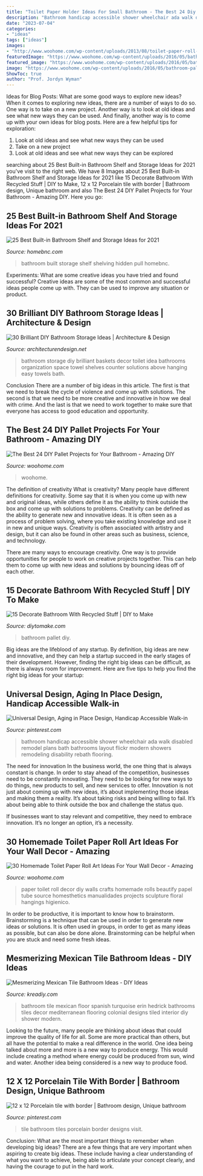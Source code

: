 ```yaml
---
title: "Toilet Paper Holder Ideas For Small Bathroom - The Best 24 Diy Pallet Projects For Your Bathroom"
description: "Bathroom handicap accessible shower wheelchair ada walk disabled remodel plans bath bathrooms layout flickr modern showers remodeling disability rebath flooring"
date: "2023-07-04"
categories:
- "ideas"
tags: ["ideas"]
images:
- "http://www.woohome.com/wp-content/uploads/2013/08/toilet-paper-roll-wall-art-23-2.jpg"
featuredImage: "https://www.woohome.com/wp-content/uploads/2016/05/bathroom-pallet-projects-woohome-19.jpg"
featured_image: "https://www.woohome.com/wp-content/uploads/2016/05/bathroom-pallet-projects-woohome-19.jpg"
image: "https://www.woohome.com/wp-content/uploads/2016/05/bathroom-pallet-projects-woohome-19.jpg"
ShowToc: true
author: "Prof. Jordyn Wyman"
---
```



Ideas for Blog Posts: What are some good ways to explore new ideas?
When it comes to exploring new ideas, there are a number of ways to do so. One way is to take on a new project. Another way is to look at old ideas and see what new ways they can be used. And finally, another way is to come up with your own ideas for blog posts. Here are a few helpful tips for exploration: 
1. Look at old ideas and see what new ways they can be used
2. Take on a new project
3. Look at old ideas and see what new ways they can be explored  
	

		
searching about 25 Best Built-in Bathroom Shelf and Storage Ideas for 2021 you've visit to the right web. We have 8 Images about 25 Best Built-in Bathroom Shelf and Storage Ideas for 2021 like 15 Decorate Bathroom With Recycled Stuff | DIY to Make, 12 x 12 Porcelain tile with border | Bathroom design, Unique bathroom and also The Best 24 DIY Pallet Projects for Your Bathroom - Amazing DIY. Here you go:
		
    
## 25 Best Built-in Bathroom Shelf And Storage Ideas For 2021

<img loading=lazy src="https://homebnc.com/homeimg/2018/02/06-built-in-bathroom-shelf-storage-ideas-homebnc.jpeg" onerror="this.onerror=null;this.src='https://tse3.mm.bing.net/th?id=OIP.XvJnAwvFJiG8Zvdd3S6PVwHaMJ&amp;pid=15.1';" alt="25 Best Built-in Bathroom Shelf and Storage Ideas for 2021">

_Source: homebnc.com_

>bathroom built storage shelf shelving hidden pull homebnc. 

	

Experiments: What are some creative ideas you have tried and found successful?
Creative ideas are some of the most common and successful ideas people come up with. They can be used to improve any situation or product.

    
## 30 Brilliant DIY Bathroom Storage Ideas | Architecture &amp; Design

<img loading=lazy src="http://cdn.architecturendesign.net/wp-content/uploads/2014/08/diy-bathroom-storage-ideas-2.jpg" onerror="this.onerror=null;this.src='https://tse4.mm.bing.net/th?id=OIP.Q2RNy6xFFL_dVzWrGpe9MAHaLH&amp;pid=15.1';" alt="30 Brilliant DIY Bathroom Storage Ideas | Architecture &amp; Design">

_Source: architecturendesign.net_

>bathroom storage diy brilliant baskets decor toilet idea bathrooms organization space towel shelves counter solutions above hanging easy towels bath. 

	

Conclusion
There are a number of big ideas in this article. The first is that we need to break the cycle of violence and come up with solutions. The second is that we need to be more creative and innovative in how we deal with crime. And the last is that we need to work together to make sure that everyone has access to good education and opportunity.

    
## The Best 24 DIY Pallet Projects For Your Bathroom - Amazing DIY

<img loading=lazy src="https://www.woohome.com/wp-content/uploads/2016/05/bathroom-pallet-projects-woohome-19.jpg" onerror="this.onerror=null;this.src='https://tse1.mm.bing.net/th?id=OIP.ayITAhFK5Lpj8BDt70r07QHaLh&amp;pid=15.1';" alt="The Best 24 DIY Pallet Projects for Your Bathroom - Amazing DIY">

_Source: woohome.com_

>woohome. 

	

The definition of creativity
What is creativity? Many people have different definitions for creativity. Some say that it is when you come up with new and original ideas, while others define it as the ability to think outside the box and come up with solutions to problems.
Creativity can be defined as the ability to generate new and innovative ideas. It is often seen as a process of problem solving, where you take existing knowledge and use it in new and unique ways. Creativity is often associated with artistry and design, but it can also be found in other areas such as business, science, and technology.

There are many ways to encourage creativity. One way is to provide opportunities for people to work on creative projects together. This can help them to come up with new ideas and solutions by bouncing ideas off of each other.

    
## 15 Decorate Bathroom With Recycled Stuff | DIY To Make

<img loading=lazy src="http://www.diytomake.com/wp-content/uploads/2016/10/Pallet-Bathroom-Wall.jpg" onerror="this.onerror=null;this.src='https://tse4.mm.bing.net/th?id=OIP.XzXquid0wEuZPjFYUok_JQHaJ4&amp;pid=15.1';" alt="15 Decorate Bathroom With Recycled Stuff | DIY to Make">

_Source: diytomake.com_

>bathroom pallet diy. 

	

Big ideas are the lifeblood of any startup. By definition, big ideas are new and innovative, and they can help a startup succeed in the early stages of their development. However, finding the right big ideas can be difficult, as there is always room for improvement. Here are five tips to help you find the right big ideas for your startup: 

    
## Universal Design, Aging In Place Design, Handicap Accessible Walk-in

<img loading=lazy src="https://s-media-cache-ak0.pinimg.com/736x/a6/91/42/a69142196862aafa49a8b84ac67ded09.jpg" onerror="this.onerror=null;this.src='https://tse1.mm.bing.net/th?id=OIP.j1pNoY8TolQs9qQ1mtKQkQHaLL&amp;pid=15.1';" alt="Universal Design, Aging in Place Design, Handicap Accessible Walk-in">

_Source: pinterest.com_

>bathroom handicap accessible shower wheelchair ada walk disabled remodel plans bath bathrooms layout flickr modern showers remodeling disability rebath flooring. 

	

The need for innovation
In the business world, the one thing that is always constant is change. In order to stay ahead of the competition, businesses need to be constantly innovating. They need to be looking for new ways to do things, new products to sell, and new services to offer.
Innovation is not just about coming up with new ideas, it’s about implementing those ideas and making them a reality. It’s about taking risks and being willing to fail. It’s about being able to think outside the box and challenge the status quo.

If businesses want to stay relevant and competitive, they need to embrace innovation. It’s no longer an option, it’s a necessity.

    
## 30 Homemade Toilet Paper Roll Art Ideas For Your Wall Decor - Amazing

<img loading=lazy src="http://www.woohome.com/wp-content/uploads/2013/08/toilet-paper-roll-wall-art-23-2.jpg" onerror="this.onerror=null;this.src='https://tse2.mm.bing.net/th?id=OIP.vpc-Sz3NtOHl72wvBYAimgHaFk&amp;pid=15.1';" alt="30 Homemade Toilet Paper Roll Art Ideas For Your Wall Decor - Amazing">

_Source: woohome.com_

>paper toilet roll decor diy walls crafts homemade rolls beautify papel tube source homesthetics manualidades projects sculpture floral hangings higienico. 

	

In order to be productive, it is important to know how to brainstorm. Brainstorming is a technique that can be used in order to generate new ideas or solutions. It is often used in groups, in order to get as many ideas as possible, but can also be done alone. Brainstorming can be helpful when you are stuck and need some fresh ideas.

    
## Mesmerizing Mexican Tile Bathroom Ideas - DIY Ideas

<img loading=lazy src="https://kreadiy.com/wp-content/uploads/2017/01/mexican-tile-bathroom-3.jpg" onerror="this.onerror=null;this.src='https://tse1.mm.bing.net/th?id=OIP.vWRUeCRv7hKxjB2Mr6LRUQHaLH&amp;pid=15.1';" alt="Mesmerizing Mexican Tile Bathroom Ideas - DIY Ideas">

_Source: kreadiy.com_

>bathroom tile mexican floor spanish turquoise erin hedrick bathrooms tiles decor mediterranean flooring colonial designs tiled interior diy shower modern. 

	

Looking to the future, many people are thinking about ideas that could improve the quality of life for all. Some are more practical than others, but all have the potential to make a real difference in the world. One idea being talked about more and more is a new way to produce energy. This would include creating a method where energy could be produced from sun, wind and water. Another idea being considered is a new way to produce food.

    
## 12 X 12 Porcelain Tile With Border | Bathroom Design, Unique Bathroom

<img loading=lazy src="https://i.pinimg.com/736x/da/92/54/da925471478483029c11d9e50b1f5d18--porcelain-tiles-bathroom-ideas.jpg" onerror="this.onerror=null;this.src='https://tse2.mm.bing.net/th?id=OIP.UUOMRWmykM--HzipfZ8NowHaJ3&amp;pid=15.1';" alt="12 x 12 Porcelain tile with border | Bathroom design, Unique bathroom">

_Source: pinterest.com_

>tile bathroom tiles porcelain border designs visit. 

	

Conclusion: What are the most important things to remember when developing big ideas?
There are a few things that are very important when aspiring to create big ideas. These include having a clear understanding of what you want to achieve, being able to articulate your concept clearly, and having the courage to put in the hard work.

